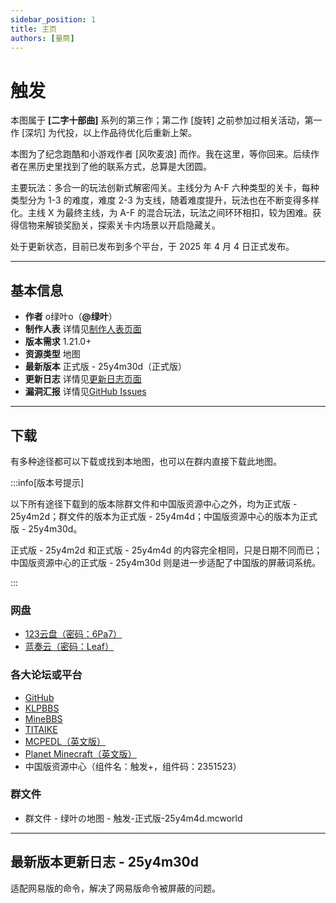 ```yaml
---
sidebar_position: 1
title: 主页
authors: [量筒]
---
```


# 触发

本图属于 **[二字十部曲]** 系列的第三作；第二作 [旋转] 之前参加过相关活动，第一作 [深坑] 为代投，以上作品待优化后重新上架。

本图为了纪念跑酷和小游戏作者 [风吹麦浪] 而作。我在这里，等你回来。后续作者在黑历史里找到了他的联系方式，总算是大团圆。

主要玩法：多合一的玩法创新式解密闯关。主线分为 A-F 六种类型的关卡，每种类型分为 1-3 的难度，难度 2-3 为支线，随着难度提升，玩法也在不断变得多样化。主线 X 为最终主线，为 A-F 的混合玩法，玩法之间环环相扣，较为困难。获得信物来解锁奖励关，探索关卡内场景以开启隐藏关。

处于更新状态，目前已发布到多个平台，于 2025 年 4 月 4 日正式发布。

---

## 基本信息

- **作者** o绿叶o（**@绿叶**）
- **制作人表** 详情见[制作人表页面](./credits)
- **版本需求** 1.21.0+
- **资源类型** 地图
- **最新版本** 正式版 - 25y4m30d（正式版）
- **更新日志** 详情见[更新日志页面](./update_log)
- **漏洞汇报** 详情见[GitHub Issues](https://github.com/GreeLeaf2580/Trigger/issues)

---

## 下载

有多种途径都可以下载或找到本地图，也可以在群内直接下载此地图。

:::info[版本号提示]

以下所有途径下载到的版本除群文件和中国版资源中心之外，均为正式版 - 25y4m2d；群文件的版本为正式版 - 25y4m4d；中国版资源中心的版本为正式版 - 25y4m30d。

正式版 - 25y4m2d 和正式版 - 25y4m4d 的内容完全相同，只是日期不同而已；中国版资源中心的正式版 - 25y4m30d 则是进一步适配了中国版的屏蔽词系统。

:::

### 网盘

- [123云盘（密码：6Pa7）](https://www.123684.com/s/wIwKTd-kua6d)
- [蓝奏云（密码：Leaf）](https://wwum.lanzoub.com/b0180j3na)

### 各大论坛或平台

- [GitHub](https://github.com/GreeLeaf2580/Trigger)
- [KLPBBS](https://klpbbs.com/thread-159914-1-1.html)
- [MineBBS](https://www.minebbs.com/resources/11303/)
- [TITAIKE](https://www.titaike.cn/6649.html)
- [MCPEDL（英文版）](https://mcpedl.com/trigger/)
- [Planet Minecraft（英文版）](https://www.planetminecraft.com/project/trigger-6600634/)
- 中国版资源中心（组件名：触发+，组件码：2351523）

### 群文件

- 群文件 - 绿叶の地图 - 触发-正式版-25y4m4d.mcworld

---

## 最新版本更新日志 - 25y4m30d

适配网易版的命令，解决了网易版命令被屏蔽的问题。
